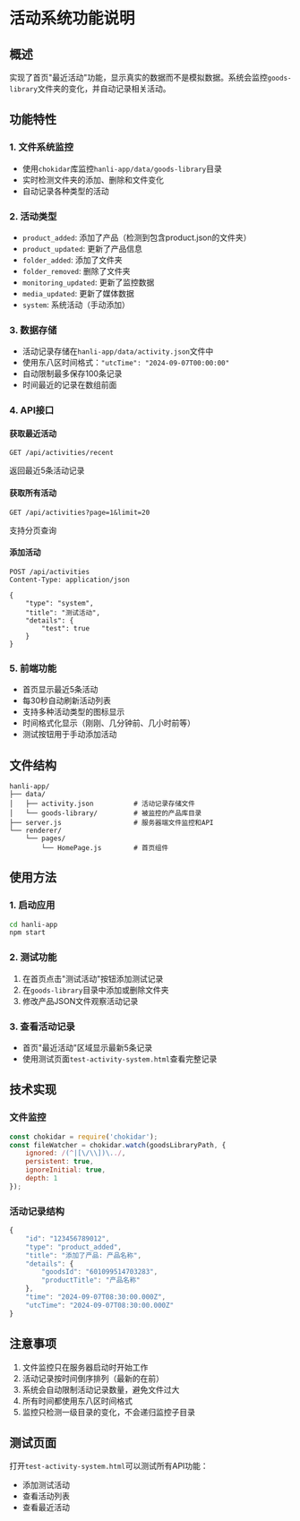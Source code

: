 # 活动系统功能说明

## 概述
实现了首页"最近活动"功能，显示真实的数据而不是模拟数据。系统会监控`goods-library`文件夹的变化，并自动记录相关活动。

## 功能特性

### 1. 文件系统监控
- 使用`chokidar`库监控`hanli-app/data/goods-library`目录
- 实时检测文件夹的添加、删除和文件变化
- 自动记录各种类型的活动

### 2. 活动类型
- `product_added`: 添加了产品（检测到包含product.json的文件夹）
- `product_updated`: 更新了产品信息
- `folder_added`: 添加了文件夹
- `folder_removed`: 删除了文件夹
- `monitoring_updated`: 更新了监控数据
- `media_updated`: 更新了媒体数据
- `system`: 系统活动（手动添加）

### 3. 数据存储
- 活动记录存储在`hanli-app/data/activity.json`文件中
- 使用东八区时间格式：`"utcTime": "2024-09-07T00:00:00"`
- 自动限制最多保存100条记录
- 时间最近的记录在数组前面

### 4. API接口

#### 获取最近活动
```
GET /api/activities/recent
```
返回最近5条活动记录

#### 获取所有活动
```
GET /api/activities?page=1&limit=20
```
支持分页查询

#### 添加活动
```
POST /api/activities
Content-Type: application/json

{
    "type": "system",
    "title": "测试活动",
    "details": {
        "test": true
    }
}
```

### 5. 前端功能
- 首页显示最近5条活动
- 每30秒自动刷新活动列表
- 支持多种活动类型的图标显示
- 时间格式化显示（刚刚、几分钟前、几小时前等）
- 测试按钮用于手动添加活动

## 文件结构

```
hanli-app/
├── data/
│   ├── activity.json          # 活动记录存储文件
│   └── goods-library/         # 被监控的产品库目录
├── server.js                  # 服务器端文件监控和API
└── renderer/
    └── pages/
        └── HomePage.js        # 首页组件
```

## 使用方法

### 1. 启动应用
```bash
cd hanli-app
npm start
```

### 2. 测试功能
1. 在首页点击"测试活动"按钮添加测试记录
2. 在`goods-library`目录中添加或删除文件夹
3. 修改产品JSON文件观察活动记录

### 3. 查看活动记录
- 首页"最近活动"区域显示最新5条记录
- 使用测试页面`test-activity-system.html`查看完整记录

## 技术实现

### 文件监控
```javascript
const chokidar = require('chokidar');
const fileWatcher = chokidar.watch(goodsLibraryPath, {
    ignored: /(^|[\/\\])\../,
    persistent: true,
    ignoreInitial: true,
    depth: 1
});
```

### 活动记录结构
```javascript
{
    "id": "123456789012",
    "type": "product_added",
    "title": "添加了产品: 产品名称",
    "details": {
        "goodsId": "601099514703283",
        "productTitle": "产品名称"
    },
    "time": "2024-09-07T08:30:00.000Z",
    "utcTime": "2024-09-07T08:30:00.000Z"
}
```

## 注意事项

1. 文件监控只在服务器启动时开始工作
2. 活动记录按时间倒序排列（最新的在前）
3. 系统会自动限制活动记录数量，避免文件过大
4. 所有时间都使用东八区时间格式
5. 监控只检测一级目录的变化，不会递归监控子目录

## 测试页面

打开`test-activity-system.html`可以测试所有API功能：
- 添加测试活动
- 查看活动列表
- 查看最近活动
